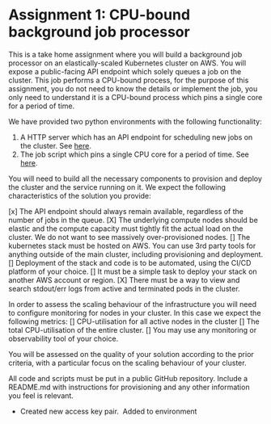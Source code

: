 Assignment 1: CPU-bound background job processor
================================================

This is a take home assignment where you will build a background job processor on an elastically-scaled Kubernetes cluster on AWS. You will expose a public-facing API endpoint which solely queues a job on the cluster. This job performs a CPU-bound process, for the purpose of this assignment, you do not need to know the details or implement the job, you only need to understand it is a CPU-bound process which pins a single core for a period of time. 

We have provided two python environments with the following functionality:
 1. A HTTP server which has an API endpoint for scheduling new jobs on the cluster. See [here](./api-server/).
 2. The job script which pins a single CPU core for a period of time. See [here](./background-job/).

You will need to build all the necessary components to provision and deploy the cluster and the service running on it. We expect the following characteristics of the solution you provide:

 [x] The API endpoint should always remain available, regardless of the number of jobs in the queue.
 [X] The underlying compute nodes should be elastic and the compute capacity must tightly fit the actual load on the cluster. We do not want to see massively over-provisioned nodes.
 [] The kubernetes stack must be hosted on AWS. You can use 3rd party tools for anything outside of the main cluster, including provisioning and deployment.
 [] Deployment of the stack and code is to be automated, using the CI/CD platform of your choice.
 [] It must be a simple task to deploy your stack on another AWS account or region.
 [X] There must be a way to view and search stdout/err logs from active and terminated pods in the cluster.

In order to assess the scaling behaviour of the infrastructure you will need to configure monitoring for nodes in your cluster. In this case we expect the following metrics:
 [] CPU-utilisation for all active nodes in the cluster
 [] The total CPU-utilisation of the entire cluster. 
 [] You may use any monitoring or observability tool of your choice.

You will be assessed on the quality of your solution according to the prior criteria, with a particular focus on the scaling behaviour of your cluster.

All code and scripts must be put in a public GitHub repository. Include a README.md with instructions for provisioning and any other information you feel is relevant. 


* Created new access key pair.  Added to environment